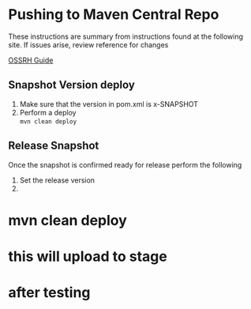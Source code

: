 # Pushing to Maven Central Repo

These instructions are summary from instructions found
at the following site. If issues arise, review reference for changes

[OSSRH Guide](https://central.sonatype.org/publish/publish-maven/#nexus-staging-maven-plugin-for-deployment-and-release)

## Snapshot Version deploy

1. Make sure that the version in pom.xml is x-SNAPSHOT
2. Perform a deploy   
   `mvn clean deploy`

## Release Snapshot

Once the snapshot is confirmed ready for release perform the following

1. Set the release version
2.

# mvn clean deploy

# this will upload to stage

# after testing
